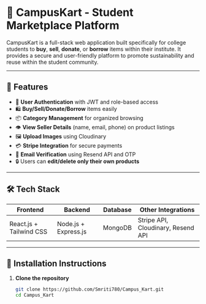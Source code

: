 # 🛒 CampusKart - Student Marketplace Platform

CampusKart is a full-stack web application built specifically for college students to **buy**, **sell**, **donate**, or **borrow** items within their institute. It provides a secure and user-friendly platform to promote sustainability and reuse within the student community.

---

## 🚀 Features

- 👤 **User Authentication** with JWT and role-based access
- 🛍️ **Buy/Sell/Donate/Borrow** items easily
- 📦 **Category Management** for organized browsing
- 👁️ **View Seller Details** (name, email, phone) on product listings
- 🖼️ **Upload Images** using Cloudinary
- 💳 **Stripe Integration** for secure payments
- 📧 **Email Verification** using Resend API and OTP
- 🔒 Users can **edit/delete only their own products**

---

## 🛠️ Tech Stack

| Frontend | Backend | Database | Other Integrations |
|----------|---------|----------|---------------------|
| React.js + Tailwind CSS | Node.js + Express.js | MongoDB | Stripe API, Cloudinary, Resend API |

---

## 🔧 Installation Instructions

1. **Clone the repository**
   ```bash
   git clone https://github.com/Smriti780/Campus_Kart.git
   cd Campus_Kart

